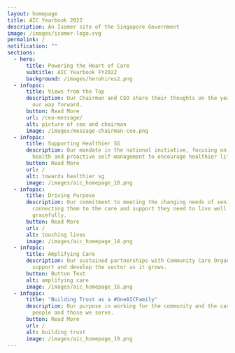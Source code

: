 ```yaml
---
layout: homepage
title: AIC Yearbook 2022
description: An Isomer site of the Singapore Government
image: /images/isomer-logo.svg
permalink: /
notification: ""
sections:
  - hero:
      title: Powering the Heart of Care
      subtitle: AIC Yearbook FY2022
      background: /images/herohires2.png
  - infopic:
      title: Views from the Top
      description: Our Chairman and CEO share their thoughts on the year passed and
        our way forward.
      button: Read More
      url: /ceo-message/
      alt: picture of ceo and chairman
      image: /images/message-chairman-ceo.png
  - infopic:
      title: Supporting Healthier SG
      description: Our mandate in the national initiative, focusing on preventive
        health and proactive self-management to encourage healthier lifestyles.
      button: Read More
      url: /
      alt: towards healthier sg
      image: /images/aic_homepage_10.png
  - infopic:
      title: Driving Purpose
      description: Our commitment to meeting the changing needs of seniors and
        connecting them to the care and support they need to live well and age
        gracefully.
      button: Read More
      url: /
      alt: touching lives
      image: /images/aic_homepage_14.png
  - infopic:
      title: Amplifying Care
      description: Our sustained partnerships with Community Care Organisations to
        support and develop the sector as it grows.
      button: Button Text
      alt: amplifying care
      image: /images/aic_homepage_16.png
  - infopic:
      title: "Building Trust as a #OneAICFamily"
      description: Our purpose in working for the community and the care for our
        people and those we serve.
      button: Read More
      url: /
      alt: building trust
      image: /images/aic_homepage_19.png
---
```

